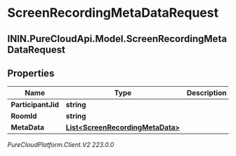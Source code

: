 # ScreenRecordingMetaDataRequest

## ININ.PureCloudApi.Model.ScreenRecordingMetaDataRequest

## Properties

|Name | Type | Description | Notes|
|------------ | ------------- | ------------- | -------------|
| **ParticipantJid** | **string** |  | [optional] |
| **RoomId** | **string** |  | [optional] |
| **MetaData** | [**List&lt;ScreenRecordingMetaData&gt;**](ScreenRecordingMetaData) |  | [optional] |



_PureCloudPlatform.Client.V2 223.0.0_
